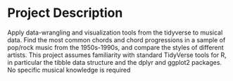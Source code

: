 # Project Description
Apply data-wrangling and visualization tools from the tidyverse to musical data. Find the most common chords and chord progressions in a sample of pop/rock music from the 1950s-1990s, and compare the styles of different artists. This project assumes familiarity with standard TidyVerse tools for R, in particular the tibble data structure and the dplyr and ggplot2 packages. No specific musical knowledge is required
